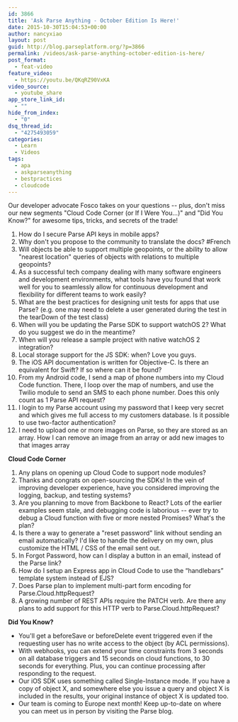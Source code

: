 ```yaml
---
id: 3866
title: 'Ask Parse Anything - October Edition Is Here!'
date: 2015-10-30T15:04:53+00:00
author: nancyxiao
layout: post
guid: http://blog.parseplatform.org/?p=3866
permalink: /videos/ask-parse-anything-october-edition-is-here/
post_format:
  - feat-video
feature_video:
  - https://youtu.be/QKqRZ90VxKA
video_source:
  - youtube_share
app_store_link_id:
  - ""
hide_from_index:
  - "0"
dsq_thread_id:
  - "4275493059"
categories:
  - Learn
  - Videos
tags:
  - apa
  - askparseanything
  - bestpractices
  - cloudcode
---
```

Our developer advocate Fosco takes on your questions -- plus, don't miss our new segments "Cloud Code Corner (or If I Were You...)" and "Did You Know?" for awesome tips, tricks, and secrets of the trade!

<ol class="standard-list">
  <li>
    How do I secure Parse API keys in mobile apps?
  </li>
  <li>
    Why don't you propose to the community to translate the docs? #French
  </li>
  <li>
    Will objects be able to support multiple geopoints, or the ability to allow "nearest location" queries of objects with relations to multiple geopoints?
  </li>
  <li>
    As a successful tech company dealing with many software engineers and development environments, what tools have you found that work well for you to seamlessly allow for continuous development and flexibility for different teams to work easily?
  </li>
  <li>
    What are the best practices for designing unit tests for apps that use Parse? (e.g. one may need to delete a user generated during the test in the tearDown of the test class)
  </li>
  <li>
    When will you be updating the Parse SDK to support watchOS 2? What do you suggest we do in the meantime?
  </li>
  <li>
    When will you release a sample project with native watchOS 2 integration?
  </li>
  <li>
    Local storage support for the JS SDK: when? Love you guys.
  </li>
  <li>
    The iOS API documentation is written for Objective-C. Is there an equivalent for Swift? If so where can it be found?
  </li>
  <li>
    From my Android code, I send a map of phone numbers into my Cloud Code function. There, I loop over the map of numbers, and use the Twilio module to send an SMS to each phone number. Does this only count as 1 Parse API request?
  </li>
  <li>
    I login to my Parse account using my password that I keep very secret and which gives me full access to my customers database. Is it possible to use two-factor authentication?
  </li>
  <li>
    I need to upload one or more images on Parse, so they are stored as an array. How I can remove an image from an array or add new images to that images array
  </li>
</ol>

**Cloud Code Corner**

<ol class="standard-list">
  <li>
    Any plans on opening up Cloud Code to support node modules?
  </li>
  <li>
    Thanks and congrats on open-sourcing the SDKs! In the vein of improving developer experience, have you considered improving the logging, backup, and testing systems?
  </li>
  <li>
    Are you planning to move from Backbone to React? Lots of the earlier examples seem stale, and debugging code is laborious -- ever try to debug a Cloud function with five or more nested Promises? What's the plan?
  </li>
  <li>
    Is there a way to generate a "reset password" link without sending an email automatically? I'd like to handle the delivery on my own, plus customize the HTML / CSS of the email sent out.
  </li>
  <li>
    In Forgot Password, how can I display a button in an email, instead of the Parse link?
  </li>
  <li>
    How do I setup an Express app in Cloud Code to use the “handlebars” template system instead of EJS?
  </li>
  <li>
    Does Parse plan to implement multi-part form encoding for Parse.Cloud.httpRequest?
  </li>
  <li>
    A growing number of REST APIs require the PATCH verb. Are there any plans to add support for this HTTP verb to Parse.Cloud.httpRequest?
  </li>
</ol>

**Did You Know?**

<ul class="standard-list">
  <li>
    You'll get a beforeSave or beforeDelete event triggered even if the requesting user has no write access to the object (by ACL permissions).
  </li>
  <li>
    With webhooks, you can extend your time constraints from 3 seconds on all database triggers and 15 seconds on cloud functions, to 30 seconds for everything. Plus, you can continue processing after responding to the request.
  </li>
  <li>
    Our iOS SDK uses something called Single-Instance mode. If you have a copy of object X, and somewhere else you issue a query and object X is included in the results, your original instance of object X is updated too.
  </li>
  <li>
    Our team is coming to Europe next month! Keep up-to-date on where you can meet us in person by visiting the Parse blog.
  </li>
</ul>